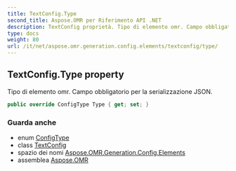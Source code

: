 ```yaml
---
title: TextConfig.Type
second_title: Aspose.OMR per Riferimento API .NET
description: TextConfig proprietà. Tipo di elemento omr. Campo obbligatorio per la serializzazione JSON.
type: docs
weight: 80
url: /it/net/aspose.omr.generation.config.elements/textconfig/type/
---
```

## TextConfig.Type property

Tipo di elemento omr. Campo obbligatorio per la serializzazione JSON.

```csharp
public override ConfigType Type { get; set; }
```

### Guarda anche

* enum [ConfigType](../../../aspose.omr.generation.config.enums/configtype/)
* class [TextConfig](../)
* spazio dei nomi [Aspose.OMR.Generation.Config.Elements](../../textconfig/)
* assemblea [Aspose.OMR](../../../)


